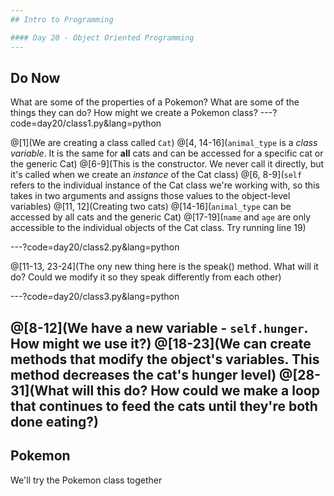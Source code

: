 ```yaml
---
## Intro to Programming

#### Day 20 - Object Oriented Programming
---
```

## Do Now

What are some of the properties of a Pokemon? What are some of the things they can do? How might we create a Pokemon class?
---?code=day20/class1.py&lang=python

@[1](We are creating a class called `Cat`)
@[4, 14-16](`animal_type` is a *class variable*. It is the same for **all** cats and can be accessed for a specific cat or the generic Cat)
@[6-9](This is the constructor. We never call it directly, but it's called when we create an *instance* of the Cat class)
@[6, 8-9](`self` refers to the individual instance of the Cat class we're working with, so this takes in two arguments and assigns those values to the object-level variables)
@[11, 12](Creating two cats)
@[14-16](`animal_type` can be accessed by all cats and the generic Cat)
@[17-19](`name` and `age` are only accessible to the individual objects of the Cat class. Try running line 19)

---?code=day20/class2.py&lang=python

@[11-13, 23-24](The ony new thing here is the speak() method. What will it do? Could we modify it so they speak differently from each other)

---?code=day20/class3.py&lang=python

@[8-12](We have a new variable - `self.hunger`. How might we use it?)
@[18-23](We can create methods that modify the object's variables. This method decreases the cat's hunger level)
@[28-31](What will this do? How could we make a loop that continues to feed the cats until they're both done eating?)
---
## Pokemon

We'll try the Pokemon class together